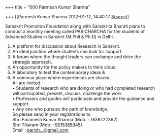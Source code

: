 +++
title = "000 Parmesh Kumar Sharma"

+++
[[Parmesh Kumar Sharma	2012-01-12, 14:40:17 [Source](https://groups.google.com/g/bvparishat/c/h_cKAmxRNo8)]]



Samskrit Promotion Foundation along with Samskrita Bharati plans to  
conduct a monthly meeting called PARICHARCHA for the students of  
Advanced Studies in Sanskrit (M.Phil & Ph.D) in Delhi.  
1. A platform for discussion about Research in Sanskrit.  
2. An ideal junction where students can look for support.  
3. A forum where the thought leaders can exchange and drive the  
strategic approach.  
4. An opportunity for the policy makers to think aloud.  
5. A laboratory to test the contemporary ideas &  
6. A common place where experiences are shared.  
All are invited  
• Students of research who are doing or who had completed research  
will participated, present, discuss, challenge the work  
• Professors and guides will participate and provide the guidance and  
support.  
• Any one who pursues the path of knowledge.  
So please send in your registrations to  
Shri Paramesh Kumar Sharma (Mob. : 7838722362)  
Shri Tikaram (Mob. : [9015385945](tel:(901)%20538-5945))  
Email : [parich...@gmail.com]()

